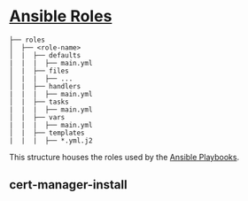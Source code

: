 # [Ansible Roles](https://docs.ansible.com/ansible/latest/playbook_guide/playbooks_reuse_roles.html#roles)

```
├── roles
│  ├── <role-name>
│  |  ├── defaults
|  |  |  ├── main.yml
│  |  ├── files
│  |  |  ├── ...
│  |  ├── handlers
|  |  |  ├── main.yml
│  |  ├── tasks
|  |  |  ├── main.yml
│  |  ├── vars
|  |  |  ├── main.yml
│  |  ├── templates
|  |  |  ├── *.yml.j2
```

This structure houses the roles used by the [Ansible Playbooks](../playbooks/README.md).

## cert-manager-install


